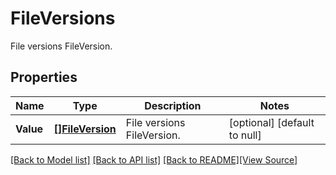 # FileVersions
File versions FileVersion.

## Properties
Name | Type | Description | Notes
------------ | ------------- | ------------- | -------------
**Value** | [**[]FileVersion**](FileVersion.md) | File versions FileVersion. | [optional] [default to null]

[[Back to Model list]](../README.md#documentation-for-models) [[Back to API list]](../README.md#documentation-for-api-endpoints) [[Back to README]](../README.md)[[View Source]](../file_versions.go)



